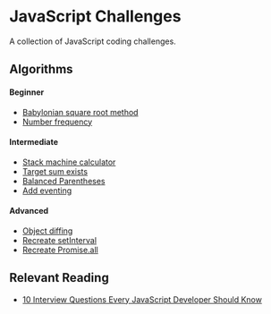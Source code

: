 JavaScript Challenges
=====================
[Source of Challenges]: https://github.com/indiesquidge/javascript-challenges

A collection of JavaScript coding challenges.

Algorithms
----------

#### Beginner

- [Babylonian square root method](/babylonian-method/)
- [Number frequency](/number-frequency/)

#### Intermediate

- [Stack machine calculator](/stack-machine-calculator/)
- [Target sum exists](/target-sum-exists/)
- [Balanced Parentheses](/balanced-parens/)
- [Add eventing](/add-eventing/)

#### Advanced

- [Object diffing](/object-diff/)
- [Recreate setInterval](/recreate-setinterval/)
- [Recreate Promise.all](/promise-dot-all/)

Relevant Reading
----------------

- [10 Interview Questions Every JavaScript Developer Should Know][JS Interview Questions Article]

[JS Interview Questions Article]: https://medium.com/javascript-scene/10-interview-questions-every-javascript-developer-should-know-6fa6bdf5ad95
